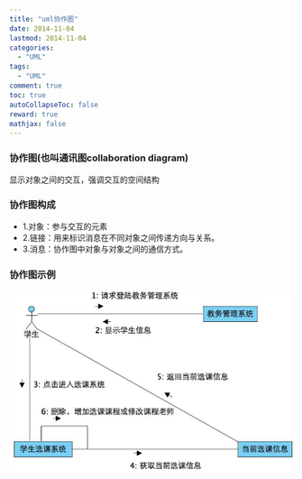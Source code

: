 ```yaml
---
title: "uml协作图"
date: 2014-11-04
lastmod: 2014-11-04
categories:
  - "UML"
tags:
  - "UML"
comment: true
toc: true
autoCollapseToc: false
reward: true
mathjax: false
---
```


### 协作图(也叫通讯图collaboration diagram) 
   显示对象之间的交互，强调交互的空间结构
     
  <!--more-->
### 协作图构成 
* 1.对象：参与交互的元素
* 2.链接：用来标识消息在不同对象之间传递方向与关系。
* 3.消息：协作图中对象与对象之间的通信方式。     

### 协作图示例

![image](/images/post/2014-11-04-uml-xie-zuo-tu/collaboration_diagram.jpg)
